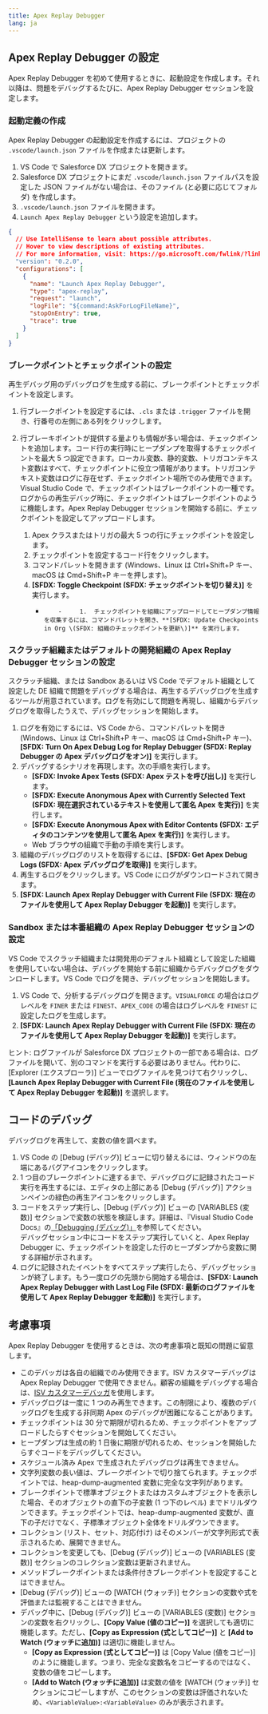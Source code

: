 ```yaml
---
title: Apex Replay Debugger
lang: ja
---
```


## Apex Replay Debugger の設定

Apex Replay Debugger を初めて使用するときに、起動設定を作成します。それ以降は、問題をデバッグするたびに、Apex Replay Debugger セッションを設定します。

### 起動定義の作成

Apex Replay Debugger の起動設定を作成するには、プロジェクトの `.vscode/launch.json` ファイルを作成または更新します。

1. VS Code で Salesforce DX プロジェクトを開きます。
1. Salesforce DX プロジェクトにまだ `.vscode/launch.json` ファイルパスを設定した JSON ファイルがない場合は、そのファイル \(と必要に応じてフォルダ\) を作成します。
1. `.vscode/launch.json` ファイルを開きます。
1. `Launch Apex Replay Debugger` という設定を追加します。

```json
{
  // Use IntelliSense to learn about possible attributes.
  // Hover to view descriptions of existing attributes.
  // For more information, visit: https://go.microsoft.com/fwlink/?linkid=830387
  "version": "0.2.0",
  "configurations": [
    {
      "name": "Launch Apex Replay Debugger",
      "type": "apex-replay",
      "request": "launch",
      "logFile": "${command:AskForLogFileName}",
      "stopOnEntry": true,
      "trace": true
    }
  ]
}
```

### ブレークポイントとチェックポイントの設定

再生デバッグ用のデバッグログを生成する前に、ブレークポイントとチェックポイントを設定します。

1.  行ブレークポイントを設定するには、`.cls` または `.trigger` ファイルを開き、行番号の左側にある列をクリックします。
1.  行ブレーキポイントが提供する量よりも情報が多い場合は、チェックポイントを追加します。コード行の実行時にヒープダンプを取得するチェックポイントを最大 5 つ設定できます。ローカル変数、静的変数、トリガコンテキスト変数はすべて、チェックポイントに役立つ情報があります。トリガコンテキスト変数はログに存在せず、チェックポイント場所でのみ使用できます。  
    Visual Studio Code で、チェックポイントはブレークポイントの一種です。ログからの再生デバッグ時に、チェックポイントはブレークポイントのように機能します。Apex Replay Debugger セッションを開始する前に、チェックポイントを設定してアップロードします。

    1.  Apex クラスまたはトリガの最大 5 つの行にチェックポイントを設定します。
    1.  チェックポイントを設定するコード行をクリックします。
    1.  コマンドパレットを開きます \(Windows、Linux は Ctrl+Shift+P キー、macOS は Cmd+Shift+P キーを押します\)。
    1.  **[SFDX: Toggle Checkpoint \(SFDX: チェックポイントを切り替え\)]** を実行します。
        -         -     1.  チェックポイントを組織にアップロードしてヒープダンプ情報を収集するには、コマンドパレットを開き、**[SFDX: Update Checkpoints in Org \(SFDX: 組織のチェックポイントを更新\)]** を実行します。

### スクラッチ組織またはデフォルトの開発組織の Apex Replay Debugger セッションの設定

スクラッチ組織、または Sandbox あるいは VS Code でデフォルト組織として設定した DE 組織で問題をデバッグする場合は、再生するデバッグログを生成するツールが用意されています。ログを有効にして問題を再現し、組織からデバッグログを取得したうえで、デバッグセッションを開始します。

1. ログを有効にするには、VS Code から、コマンドパレットを開き \(Windows、Linux は Ctrl+Shift+P キー、macOS は Cmd+Shift+P キー\)、**[SFDX: Turn On Apex Debug Log for Replay Debugger \(SFDX: Replay Debugger の Apex デバッグログをオン\)]** を実行します。
1. デバッグするシナリオを再現します。次の手順を実行します。
   - **[SFDX: Invoke Apex Tests \(SFDX: Apex テストを呼び出し\)]** を実行します。
   - **[SFDX: Execute Anonymous Apex with Currently Selected Text \(SFDX: 現在選択されているテキストを使用して匿名 Apex を実行\)]** を実行します。
   - **[SFDX: Execute Anonymous Apex with Editor Contents \(SFDX: エディタのコンテンツを使用して匿名 Apex を実行\)]** を実行します。
   - Web ブラウザの組織で手動の手順を実行します。
1. 組織のデバッグログのリストを取得するには、**[SFDX: Get Apex Debug Logs \(SFDX: Apex デバッグログを取得\)]** を実行します。
1. 再生するログをクリックします。VS Code にログがダウンロードされて開きます。
1. **[SFDX: Launch Apex Replay Debugger with Current File \(SFDX: 現在のファイルを使用して Apex Replay Debugger を起動\)]** を実行します。

### Sandbox または本番組織の Apex Replay Debugger セッションの設定

VS Code でスクラッチ組織または開発用のデフォルト組織として設定した組織を使用していない場合は、デバッグを開始する前に組織からデバッグログをダウンロードします。VS Code でログを開き、デバッグセッションを開始します。

1. VS Code で、分析するデバッグログを開きます。`VISUALFORCE` の場合はログレベルを `FINER` または `FINEST`、`APEX_CODE` の場合はログレベルを `FINEST` に設定したログを生成します。
1. **[SFDX: Launch Apex Replay Debugger with Current File \(SFDX: 現在のファイルを使用して Apex Replay Debugger を起動\)]** を実行します。

ヒント: ログファイルが Salesforce DX プロジェクトの一部である場合は、ログファイルを開いて、別のコマンドを実行する必要はありません。代わりに、[Explorer \(エクスプローラ\)] ビューでログファイルを見つけて右クリックし、**[Launch Apex Replay Debugger with Current File \(現在のファイルを使用して Apex Replay Debugger を起動\)]** を選択します。

## コードのデバッグ

デバッグログを再生して、変数の値を調べます。

1. VS Code の [Debug \(デバッグ\)] ビューに切り替えるには、ウィンドウの左端にあるバグアイコンをクリックします。
1. 1 つ目のブレークポイントに達するまで、デバッグログに記録されたコード実行を再生するには、エディタの上部にある [Debug \(デバッグ\)] アクションペインの緑色の再生アイコンをクリックします。
1. コードをステップ実行し、[Debug \(デバッグ\)] ビューの [VARIABLES \(変数\)] セクションで変数の状態を検証します。詳細は、『Visual Studio Code Docs』の[「Debugging \(デバッグ\)」](https://code.visualstudio.com/docs/editor/debugging)を参照してください。  
   デバッグセッション中にコードをステップ実行していくと、Apex Replay Debugger に、チェックポイントを設定した行のヒープダンプから変数に関する詳細が示されます。
1. ログに記録されたイベントをすべてステップ実行したら、デバッグセッションが終了します。もう一度ログの先頭から開始する場合は、**[SFDX: Launch Apex Replay Debugger with Last Log File \(SFDX: 最新のログファイルを使用して Apex Replay Debugger を起動\)]** を実行します。

## 考慮事項

Apex Replay Debugger を使用するときは、次の考慮事項と既知の問題に留意します。

- このデバッガは各自の組織でのみ使用できます。ISV カスタマーデバッグは Apex Replay Debugger で使用できません。顧客の組織をデバッグする場合は、[ISV カスタマーデバッガ](./ja/apex/isv-debugger)を使用します。
- デバッグログは一度に 1 つのみ再生できます。この制限により、複数のデバッグログを生成する非同期 Apex のデバッグが困難になることがあります。
- チェックポイントは 30 分で期限が切れるため、チェックポイントをアップロードしたらすぐセッションを開始してください。
- ヒープダンプは生成の約 1 日後に期限が切れるため、セッションを開始したらすぐコードをデバッグしてください。
- スケジュール済み Apex で生成されたデバッグログは再生できません。
- 文字列変数の長い値は、ブレークポイントで切り捨てられます。チェックポイントでは、heap-dump-augmented 変数に完全な文字列があります。
- ブレークポイントで標準オブジェクトまたはカスタムオブジェクトを表示した場合、そのオブジェクトの直下の子変数 \(1 つ下のレベル\) までドリルダウンできます。チェックポイントでは、heap-dump-augmented 変数が、直下の子だけでなく、子標準オブジェクト全体をドリルダウンできます。
- コレクション \(リスト、セット、対応付け\) はそのメンバーが文字列形式で表示されるため、展開できません。
- コレクションを変更しても、[Debug \(デバッグ\)] ビューの [VARIABLES \(変数\)] セクションのコレクション変数は更新されません。
- メソッドブレークポイントまたは条件付きブレークポイントを設定することはできません。
- [Debug \(デバッグ\)] ビューの [WATCH \(ウォッチ\)] セクションの変数や式を評価または監視することはできません。
- デバッグ中に、[Debug \(デバッグ\)] ビューの [VARIABLES \(変数\)] セクションの変数を右クリックし、**[Copy Value \(値のコピー\)]** を選択しても適切に機能します。ただし、**[Copy as Expression \(式としてコピー\)]** と **[Add to Watch \(ウォッチに追加\)]** は適切に機能しません。
  - **[Copy as Expression \(式としてコピー\)]** は [Copy Value \(値をコピー\)] のように機能します。つまり、完全な変数名をコピーするのではなく、変数の値をコピーします。
  - **[Add to Watch \(ウォッチに追加\)]** は変数の値を [WATCH \(ウォッチ\)] セクションにコピーしますが、このセクションの変数は評価されないため、`<VariableValue>:<VariableValue>` のみが表示されます。

